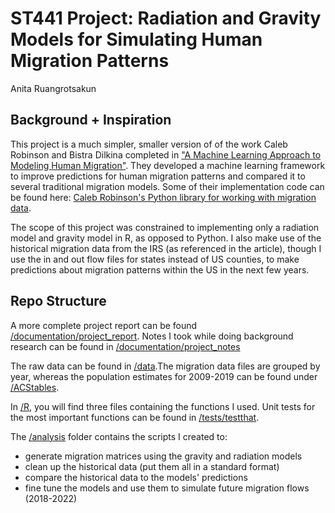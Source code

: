 # ST441 Project: Radiation and Gravity Models for Simulating Human Migration Patterns

Anita Ruangrotsakun

## Background + Inspiration

This project is a much simpler, smaller version of of the work Caleb Robinson and Bistra Dilkina completed in ["A Machine Learning Approach to Modeling Human Migration"](https://doi.org/10.1145/3209811.3209868). They developed a machine learning framework to improve predictions for human migration patterns and compared it to several traditional migration models. Some of their implementation code can be found here: [Caleb Robinson's Python library for working with migration data](https://github.com/calebrob6/migration-lib).

The scope of this project was constrained to implementing only a radiation model and gravity model in R, as opposed to Python. I also make use of the  historical migration data from the IRS (as referenced in the article), though I use the in and out flow files for states instead of US counties, to make predictions about migration patterns within the US in the next few years.

## Repo Structure

A more complete project report can be found [/documentation/project_report](https://github.com/ST541-Fall2020/ruangroc_project_migration/tree/main/documentation/project_report). Notes I took while doing background research can be found in [/documentation/project_notes](https://github.com/ST541-Fall2020/ruangroc_project_migration/tree/main/documentation/project_notes)

The raw data can be found in [/data](https://github.com/ST541-Fall2020/ruangroc_project_migration/tree/main/data).The migration data files are grouped by year, whereas the population estimates for 2009-2019 can be found under [/ACStables](https://github.com/ST541-Fall2020/ruangroc_project_migration/tree/main/data/ACStables).


In [/R](https://github.com/ST541-Fall2020/ruangroc_project_migration/tree/main/R), you will find three files containing the functions I used. Unit tests for the most important functions can be found in [/tests/testthat](https://github.com/ST541-Fall2020/ruangroc_project_migration/tree/main/tests/testthat).

The [/analysis](https://github.com/ST541-Fall2020/ruangroc_project_migration/tree/main/analysis) folder contains the scripts I created to:

  * generate migration matrices using the gravity and radiation models 
  * clean up the historical data (put them all in a standard format)
  * compare the historical data to the models' predictions
  * fine tune the models and use them to simulate future migration flows (2018-2022) 


